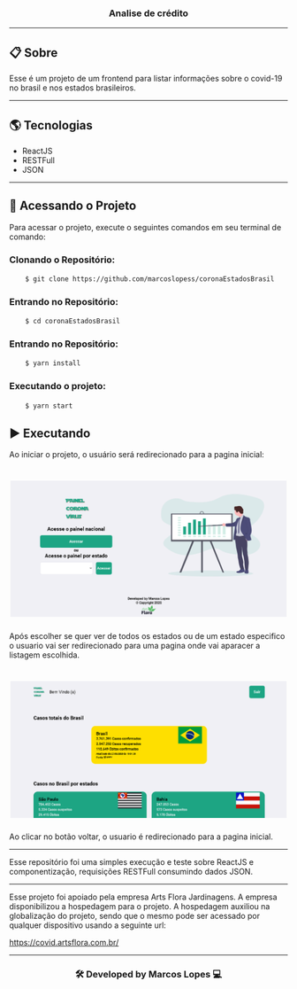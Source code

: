 <h3 align="center">
   Analise de crédito
</h3>

---

## 📋 Sobre

Esse é um projeto de um frontend para listar informações sobre o covid-19 no brasil e nos estados brasileiros.

---

##  🌎 Tecnologias 

- ReactJS
- RESTFull
- JSON

---
## 📁 Acessando o Projeto

Para acessar o projeto, execute o seguintes comandos em seu terminal de comando:

<h3>Clonando o Repositório:</h3>

```bash
    $ git clone https://github.com/marcoslopess/coronaEstadosBrasil
```

<h3>Entrando no Repositório:</h3>

```bash
    $ cd coronaEstadosBrasil
```

<h3>Entrando no Repositório:</h3>

```bash
    $ yarn install
```

<h3>Executando o projeto:</h3>

```bash
    $ yarn start
```

## ▶️ Executando

Ao iniciar o projeto, o usuário será redirecionado para a pagina inicial:

<h1 align="center">
    <img src="https://raw.githubusercontent.com/marcoslopess/coronaEstadosBrasil/master/img/pageIndex.PNG" width="500">
</h1>
Após escolher se quer ver de todos os estados ou de um estado especifico o usuario vai ser redirecionado para uma pagina onde vai aparacer a listagem escolhida.
<h1 align="center">
    <img src="https://raw.githubusercontent.com/marcoslopess/coronaEstadosBrasil/master/img/dashboard.PNG" width="500">
</h1>

Ao clicar no botão voltar, o usuario é redirecionado para a pagina inicial.

---

Esse repositório foi uma simples execução e teste sobre ReactJS e componentização, requisições RESTFull consumindo dados JSON.

---

Esse projeto foi apoiado pela empresa Arts Flora Jardinagens. A empresa disponibilizou a hospedagem para o projeto. A hospedagem auxiliou na globalização do projeto, sendo que o mesmo pode ser acessado por qualquer dispositivo usando a seguinte url:

https://covid.artsflora.com.br/

---

<h3 align="center">🛠 Developed by Marcos Lopes 💻<h3>

